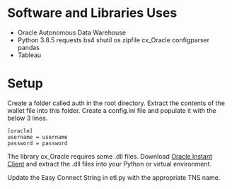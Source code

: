 # Software and Libraries Uses

- Oracle Autonomous Data Warehouse
- Python 3.8.5 requests bs4 shutil os zipfile cx_Oracle configparser pandas
- Tableau

# Setup

Create a folder called auth in the root directory. 
Extract the contents of the wallet file into this folder. 
Create a config.ini file and populate it with the below 3 lines.
```
[oracle]
username = username
password = password
```

The library cx_Oracle requires some .dll files. Download [Oracle Instant Client](https://www.oracle.com/database/technologies/instant-client/winx64-64-downloads.html) and extract the .dll files into your Python or virtual environment.

Update the Easy Connect String in etl.py with the appropriate TNS name. 
